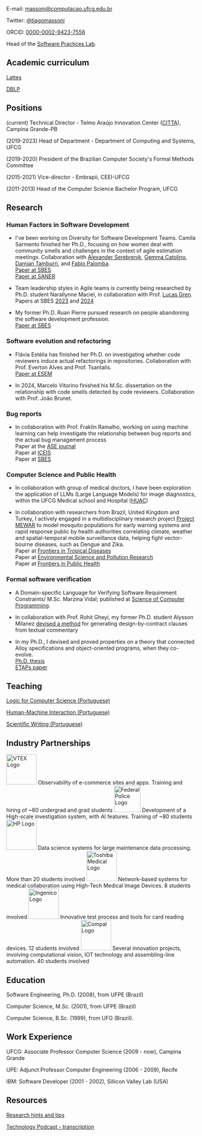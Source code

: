 
E-mail: [massoni@computacao.ufcg.edu.br](mailto:massoni@computacao.ufcg.edu.br)

Twitter: [@tiagomassoni](https://x.com/tiagomassoni)

ORCID: [0000-0002-9423-7556](https://orcid.org/0000-0002-9423-7556)

Head of the [Software Practices Lab](https://splab.computacao.ufcg.edu.br/).

## Academic curriculum

[Lattes](http://lattes.cnpq.br/3563923906851611)

[DBLP](https://dblp.org/pid/91/4481.html)

## Positions

(current) Technical Director - Telmo Araújo Innovation Center ([CITTA](https://citta.org.br/)), Campina Grande-PB

(2019-2023) Head of Department - Department of Computing and Systems, UFCG

(2019-2020) President of the Brazilian Computer Society's Formal Methods Committee

(2015-2021) Vice-director - Embrapii, CEEI-UFCG

(2011-2013) Head of the Computer Science Bachelor Program, UFCG

## Research

### Human Factors in Software Development

- I've been working on Diversity for Software Development Teams. Camila Sarmento finished her Ph.D., focusing on how women deal with community smells and challenges in the context of agile estimation meetings. Collaboration with [Alexander Serebrenik](https://www.tue.nl/en/research/researchers/alexander-serebrenik), [Gemma Catolino](https://www.gemmacatolino.com/), [Damian Tamburri](https://research.tue.nl/en/persons/damian-a-tamburri), and [Fabio Palomba](https://fpalomba.github.io/).  
  [Paper at SBES]()  
  [Paper at SANER](https://ieeexplore.ieee.org/abstract/document/9825896)  

- Team leadership styles in Agile teams is currently being researched by Ph.D. student Narallynne Maciel, in collaboration with Prof. [Lucas Gren](https://www.cse.chalmers.se/~lucasg/).  
  Papers at SBES [2023](https://dl.acm.org/doi/abs/10.1145/3555228.3555263) and [2024]()

- My former Ph.D. Ruan Pierre pursued research on people abandoning the software development profession.  
  [Paper at SBES](https://dl.acm.org/doi/abs/10.1145/3474624.3474644)

### Software evolution and refactoring

- Flávia Estélia has finished her Ph.D. on investigating whether code reviewers induce actual refactorings in repositories. Collaboration with Prof. Everton Alves and Prof. Tsantalis.  
  [Paper at ESEM](https://dl.acm.org/doi/10.1145/3475716.3475785)

- In 2024, Marcelo Vitorino finished his M.Sc. dissertation on the relationship with code smells detected by code reviewers. Collaboration with Prof. João Brunet.

### Bug reports

- In collaboration with Prof. Fraklin Ramalho, working on using machine learning can help investigate the relationship between bug reports and the actual bug management process  
  Paper at the [ASE journal](https://link.springer.com/article/10.1007/s10515-021-00287-w)  
  Paper at [ICEIS](https://www.scitepress.org/Papers/2023/118476/118476.pdf)  
  Paper at [SBES](https://dl.acm.org/doi/10.1145/3613372.3613396)  

### Computer Science and Public Health

- In collaboration with group of medical doctors, I have been exploration the application of LLMs (Large Language Models) for image diagnostics, within the UFCG Medical school and Hospital ([HUAC](https://www.gov.br/ebserh/pt-br/hospitais-universitarios/regiao-nordeste/huac-ufcg))

- In collaboration with researchers from Brazil, United Kingdom and Turkey, I actively engaged in a multidisciplinary research project [Project MEWAR](https://www.ucl.ac.uk/risk-disaster-reduction/research-projects/2024/may/mosquito-population-modelling-early-warning-system-and-rapid-health) to model mosquito populations for early warning systems and rapid response public by health authorities correlating climate, weather and spatial-temporal mobile surveillance data, helping fight vector-bourne diseases, such as Dengue and Zika.  
  Paper at [Frontiers in Tropical Diseases](https://www.frontiersin.org/journals/tropical-diseases/articles/10.3389/fitd.2023.1039735/full)  
  Paper at [Environmental Science and Pollution Research](https://link.springer.com/article/10.1007/s11356-021-15984-y)  
  Paper at [Frontiers in Public Health](https://www.frontiersin.org/journals/public-health/articles/10.3389/fpubh.2021.754072/full)  


### Formal software verification

- A Domain-specific Language for Verifying Software Requirement Constraints/
M.Sc. Marzina Vidal; published at [Science of Computer Programming](https://www.sciencedirect.com/science/article/pii/S0167642320301180).

- In collaboration with Prof. Rohit Gheyi, my former Ph.D. student Alysson Milanez [devised a method](http://dspace.sti.ufcg.edu.br:8080/jspui/bitstream/riufcg/1681/3/ALYSSON%20FILGUEIRA%20MILANEZ%20%e2%80%93%20TESE%20%28PPGCC%29%202018.pdf) for generating design-by-contract clauses from textual commentary  

- In my Ph.D., I devised and proved properties on a theory that connected Alloy specifications and object-oriented programs, when they co-evolve.  
  [Ph.D. thesis](https://bdtd.ibict.br/vufind/Record/UFPE_a93929d6fcc0b83c0d77e6b7987ee1b0)  
  [ETAPs paper](https://dl.acm.org/doi/abs/10.5555/1792838.1792873)

## Teaching

[Logic for Computer Science (Portuguese)](https://tiagomassoni.github.io/logic-texts/)

[Human-Machine Interaction (Portuguese)](https://tiagomassoni.github.io/ihc-texts)

[Scientific Writing (Portuguese)](https://sites.google.com/computacao.ufcg.edu.br/ptcc-ufcg/)

## Industry Partnerships

<img src="https://brand.vtex.com/wp-content/themes/vtex-brand/img/logo.svg" alt="VTEX Logo" width="80">  
Observability of e-commerce sites and apps.  
Training and hiring of ~60 undergrad and grad students 

<img src="https://www.gov.br/pf/pt-br/principios-fundamentais/simbolos-da-policia-federal-2/emblema.png/@@images/image.png" alt="Federal Police Logo" width="70">  
Development of a High-scale investigation system, with AI features.  
Training of ~80 students


<img src="https://brandcentral.hp.com/content/dam/sites/brand-central/elem-logo/images/Logo_1_do.jpeg" alt="HP Logo" width="80">  
Data science systems for large maintenance data processing.  
More than 20 students involved


<img src="https://global.medical.canon/media/press-release-tams-fpo_tcm19-3928.jpg" alt="Toshiba Medical Logo" width="80">  
Network-based systems for medical collaboration using High-Tech Medical Image Devices.  
8 students involved


<img src="https://ingenico.com/themes/custom/ingenico/logo.svg?v=1" alt="Ingenico Logo" width="80">  
Innovative test process and tools for card reading devices.  
12 students involved



<img src="https://www.compal.com/static/images/logo/compal-logo_green.svg" alt="Compal Logo" width="80">  
Several innovation projects, involving computational vision, IOT technology and assembling-line automation.  
40 students involved



## Education

Software Engineering, Ph.D. (2008), from UFPE (Brazil)

Computer Science, M.Sc. (2001), from UFPE (Brazil)

Computer Science, B.Sc. (1999), from UFG (Brazil).

## Work Experience

UFCG: Associate Professor Computer Science (2009 - now), Campina Grande

UPE: Adjunct Professor Computer Engineering (2006 - 2009), Recife

IBM: Software Developer (2001 - 2002), Sillicon Valley Lab (USA)

## Resources

[Research hints and tips](https://tiagomassoni.github.io/research/index.html)

[Technology Podcast - transcription](https://tiagomassoni.github.io/CBN/principal.html)